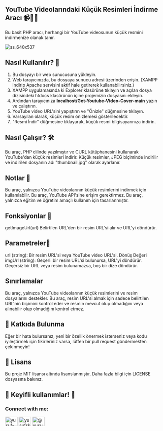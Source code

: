 <h2>YouTube Videolarındaki Küçük Resimleri İndirme Aracı 📹👀💾</h2>
<p>Bu basit PHP aracı, herhangi bir YouTube videosunun küçük resmini indirmenize olanak tanır.</p>

![ss_640x537](https://user-images.githubusercontent.com/86704802/225760683-237f818e-6b3d-4c80-b810-13d4d823bf5d.jpg)


<h2>Nasıl Kullanılır? 🤔</h2>

1. Bu dosyayı bir web sunucusuna yükleyin.
2. Web tarayıcınızda, bu dosyaya sunucu adresi üzerinden erişin. (XAMPP indirip Apache servisini aktif hale getirerek kullanabilirsiniz.)
3. XAMPP uygulamasında ki Explorer klasörüne tıklayın ve açılan dosya dizisindeki htdocs klasörünün içine projemizin dosyasını ekleyin.
4. Ardından tarayıcınıza <strong>localhost/Get-Youtube-Video-Cover-main</strong> yazın ve çalıştırın.
5. YouTube video URL'sini yapıştırın ve "Önizle" düğmesine tıklayın.
6. Varsayılan olarak, küçük resim önizlemesi gösterilecektir.
7. "Resmi İndir" düğmesine tıklayarak, küçük resmi bilgisayarınıza indirin.

<h2>Nasıl Çalışır? 🛠️</h2>
Bu araç, PHP dilinde yazılmıştır ve CURL kütüphanesini kullanarak YouTube'dan küçük resimleri indirir. Küçük resimler, JPEG biçiminde indirilir ve indirilen dosyanın adı "thumbnail.jpg" olarak ayarlanır.

<h2>Notlar 📝</h2>
Bu araç, yalnızca YouTube videolarının küçük resimlerini indirmek için kullanılabilir.
Bu araç, YouTube API'sine erişim gerektirmez.
Bu araç, yalnızca eğitim ve öğretim amaçlı kullanım için tasarlanmıştır.


<h2>Fonksiyonlar 🧰</h2>
getImageUrl(url)
Belirtilen URL'den bir resim URL'si alır ve URL'yi döndürür.

<h2>Parametreler📝</h2>
url (string): Bir resim URL'si veya YouTube video URL'si.
Dönüş Değeri
imgUrl (string): Geçerli bir resim URL'si bulunursa, URL'yi döndürür. Geçersiz bir URL veya resim bulunamazsa, boş bir dize döndürür.

<h2>Sınırlamalar</h2>
Bu araç, yalnızca YouTube videolarının küçük resimlerini ve resim dosyalarını destekler.
Bu araç, resim URL'si almak için sadece belirtilen URL'nin biçimini kontrol eder ve resmin mevcut olup olmadığını veya alınabilir olup olmadığını kontrol etmez.

<h2>🙏 Katkıda Bulunma</h2>
Eğer bir hata bulursanız, yeni bir özellik önermek isterseniz veya kodu iyileştirmek için fikirleriniz varsa, lütfen bir pull request göndermekten çekinmeyin!

<h2>📜 Lisans</h2>
Bu proje MIT lisansı altında lisanslanmıştır. Daha fazla bilgi için LICENSE dosyasına bakınız.





<h2>🎉 Keyifli kullanımlar! 🚀</h2>


<h3 align="left">Connect with me:</h3>
<p align="left">
<a href="https://www.linkedin.com/in/yusuf-sami-kaygusuz-69b992230" target="blank"><img align="center" src="https://raw.githubusercontent.com/rahuldkjain/github-profile-readme-generator/master/src/images/icons/Social/linked-in-alt.svg" alt="yusuf-kaygusuz-69b992230" height="30" width="40" /></a>
<a href="https://instagram.com/yusufskaygusuz" target="blank"><img align="center" src="https://raw.githubusercontent.com/rahuldkjain/github-profile-readme-generator/master/src/images/icons/Social/instagram.svg" alt="yusufskaygusuz" height="30" width="40" /></a>
<a href="https://medium.com/@yusufskaygusuz" target="blank"><img align="center" src="https://raw.githubusercontent.com/rahuldkjain/github-profile-readme-generator/master/src/images/icons/Social/medium.svg" alt="@yusufskaygusuz" height="30" width="40" /></a>
</p>
